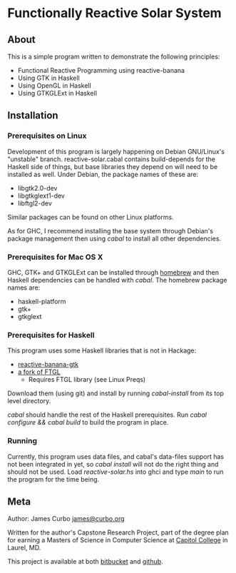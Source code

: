 # Functionally Reactive Solar System

## About

This is a simple program written to demonstrate the following principles:

- Functional Reactive Programming using reactive-banana
- Using GTK in Haskell
- Using OpenGL in Haskell
- Using GTKGLExt in Haskell

## Installation

### Prerequisites on Linux

Development of this program is largely happening on Debian GNU/Linux's
"unstable" branch.  reactive-solar.cabal contains build-depends for
the Haskell side of things, but base libraries they depend on will
need to be installed as well.  Under Debian, the package names of
these are:

* libgtk2.0-dev
* libgtkglext1-dev
* libftgl2-dev

Similar packages can be found on other Linux platforms.

As for GHC, I recommend installing the base system through Debian's
package management then using *cabal* to install all other dependencies.

### Prerequisites for Mac OS X

GHC, GTK+ and GTKGLExt can be installed through
[homebrew](http://mxcl.github.com/homebrew/) and then Haskell
dependencies can be handled with *cabal*.  The homebrew package names
are:

* haskell-platform
* gtk+
* gtkglext

### Prerequisites for Haskell

This program uses some Haskell libraries that is not in Hackage:

* [reactive-banana-gtk](https://github.com/conklech/reactive-banana-gtk)
* [a fork of FTGL](https://github.com/Peaker/FTGL)
    * Requires FTGL library (see Linux Preqs)

Download them (using git) and install by running *cabal-install* from
its top level directory.

*cabal* should handle the rest of the Haskell prerequisites. Run *cabal
 configure && cabal build* to build the program in place.  

### Running

Currently, this program uses data files, and cabal's data-files
support has not been integrated in yet, so *cabal install* will not do
the right thing and should not be used.  Load *reactive-solar.hs* into
ghci and type *main* to run the program for the time being.

## Meta

Author: James Curbo <james@curbo.org>

Written for the author's Capstone Research Project, part of the degree
plan for earning a Masters of Science in Computer Science at [Capitol
College](http://www.capitol-college.edu) in Laurel, MD.

This project is available at both [bitbucket](http://bitbucket.org/jcurbo/capitol_cs714)
and [github](http://github.com/jcurbo/functionally-reactive-solar-system).

